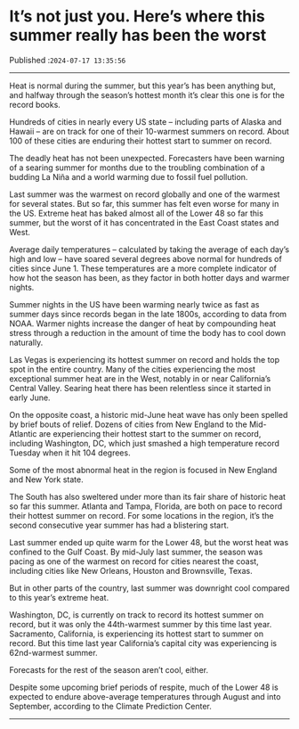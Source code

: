 # It’s not just you. Here’s where this summer really has been the worst

Published :`2024-07-17 13:35:56`

---

Heat is normal during the summer, but this year’s has been anything but, and halfway through the season’s hottest month it’s clear this one is for the record books.

Hundreds of cities in nearly every US state – including parts of Alaska and Hawaii – are on track for one of their 10-warmest summers on record. About 100 of these cities are enduring their hottest start to summer on record.

The deadly heat has not been unexpected. Forecasters have been warning of a searing summer for months due to the troubling combination of a budding La Niña and a world warming due to fossil fuel pollution.

Last summer was the warmest on record globally and one of the warmest for several states. But so far, this summer has felt even worse for many in the US. Extreme heat has baked almost all of the Lower 48 so far this summer, but the worst of it has concentrated in the East Coast states and West.

Average daily temperatures – calculated by taking the average of each day’s high and low – have soared several degrees above normal for hundreds of cities since June 1. These temperatures are a more complete indicator of how hot the season has been, as they factor in both hotter days and warmer nights.

Summer nights in the US have been warming nearly twice as fast as summer days since records began in the late 1800s, according to data from NOAA. Warmer nights increase the danger of heat by compounding heat stress through a reduction in the amount of time the body has to cool down naturally.

Las Vegas is experiencing its hottest summer on record and holds the top spot in the entire country. Many of the cities experiencing the most exceptional summer heat are in the West, notably in or near California’s Central Valley. Searing heat there has been relentless since it started in early June.

On the opposite coast, a historic mid-June heat wave has only been spelled by brief bouts of relief. Dozens of cities from New England to the Mid-Atlantic are experiencing their hottest start to the summer on record, including Washington, DC, which just smashed a high temperature record Tuesday when it hit 104 degrees.

Some of the most abnormal heat in the region is focused in New England and New York state.

The South has also sweltered under more than its fair share of historic heat so far this summer. Atlanta and Tampa, Florida, are both on pace to record their hottest summer on record. For some locations in the region, it’s the second consecutive year summer has had a blistering start.

Last summer ended up quite warm for the Lower 48, but the worst heat was confined to the Gulf Coast. By mid-July last summer, the season was pacing as one of the warmest on record for cities nearest the coast, including cities like New Orleans, Houston and Brownsville, Texas.

But in other parts of the country, last summer was downright cool compared to this year’s extreme heat.

Washington, DC, is currently on track to record its hottest summer on record, but it was only the 44th-warmest summer by this time last year. Sacramento, California, is experiencing its hottest start to summer on record. But this time last year California’s capital city was experiencing is 62nd-warmest summer.

Forecasts for the rest of the season aren’t cool, either.

Despite some upcoming brief periods of respite, much of the Lower 48 is expected to endure above-average temperatures through August and into September, according to the Climate Prediction Center.

---

